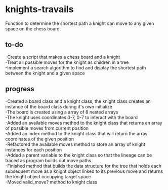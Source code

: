 # knights-travails  
Function to determine the shortest path a knight can move to any given space on the chess board.  

## to-do  
-Create a script that makes a chess board and a knight  
-Treat all possible moves for the knight as children in a tree  
-Implement a search algorithm to find and display the shortest path between the knight and a given space  

## progress  
-Created a board class and a knight class, the knight class creates an instance of the board class during it's own initialize  
-The board is created using a array of 8 nested arrays  
-The knight uses coordinates 0-7, 0-7 to interact with the board  
-Added an available moves method to the knight class that returns an array of possible moves from current position  
-Added an index method to the knight class that will return the array coordinates of the given position  
-Refactored the available moves method to store an array of knight instances for each position  
-Added a parent variable to the knight class so that the lineage can be traced as program builds out move paths  
-Finished method that builds the data structure for the tree that holds each subsequent move as a knight object linked to its previous move and returns the knight object occupying target space  
-Moved valid_move? method to knight class  

